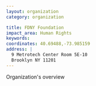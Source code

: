 ```yaml
---
layout: organization
category: organization

title: FDNY Foundation
impact_area: Human Rights
keywords: 
coordinates: 40.69488,-73.985159
address: |
  9 Metrotech Center Room 5E-10
  Brooklyn NY 11201
---
```

Organization's overview
